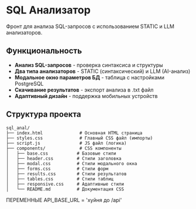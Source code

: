 # SQL Анализатор

Фронт для анализа SQL-запросов с использованием STATIC и LLM анализаторов.

## Функциональность

- **Анализ SQL-запросов** - проверка синтаксиса и структуры
- **Два типа анализаторов** - STATIC (синтаксический) и LLM (AI-анализ)
- **Модальное окно параметров БД** - таблица с настройками PostgreSQL
- **Скачивание результатов** - экспорт анализа в .txt файл
- **Адаптивный дизайн** - поддержка мобильных устройств

## Структура проекта

```
sql_anal/
├── index.html              # Основная HTML страница
├── styles.css              # Главный CSS файл (импорты)
├── script.js               # JS файл (логика)
├── components/             # CSS компоненты
│   ├── base.css           # Базовые стили
│   ├── header.css         # Стили заголовка
│   ├── modal.css          # Стили модального окна
│   ├── forms.css          # Стили форм
│   ├── results.css        # Стили результатов
│   ├── tables.css         # Стили таблиц
│   ├── responsive.css     # Адаптивные стили
│   └── README.md          # Документация CSS
```

ПЕРЕМЕННЫЕ
    API_BASE_URL = 'хуйня до /api'
